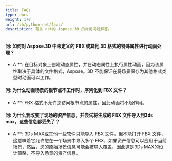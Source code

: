 ```yaml
---
title: FAQs
type: docs
weight: 170
url: /zh/python-net/faqs/
description: 有关.net的 Aspose.3D 的常见问题解答。
---
```

####  **问: 如何对 Aspose.3D 中未定义的 FBX 或其他 3D 格式的特殊属性进行动画处理？**
* A **: 在目标对象上创建动态属性，并在动态属性上执行属性动画，因为该属性取决于具体的文件格式，Aspose。3D 不能保证在将场景保存为其他格式类型时动画可以工作。
####  **问: 为什么动画场景的根节点不工作时，序列化到 FBX 文件？**
* A **: FBX 格式不允许您访问根节点的属性，因此动画将不起作用。
####  **问: 为什么我改变了现场的资产信息，并尝试将生成的 FBX 文件导入到3ds max，这些信息都丢失了？**
* A **: 3Ds MAX或其他一些软件只能导入 FBX 文件，但不能打开 FBX 文件，这意味着它允许您在一个场景中导入多个 FBX，如果资产信息可以应用于当前场景，然后，您的原始场景信息可能会被导入覆盖，因此这是3Ds MAX的设计策略，不导入场景的资产信息。

